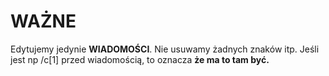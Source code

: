 # WAŻNE
 Edytujemy jedynie **WIADOMOŚCI**. Nie usuwamy żadnych znaków itp. Jeśli jest np /c[1] przed wiadomością, to oznacza **że ma to tam być.**
